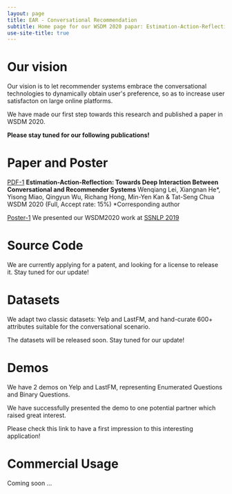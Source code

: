 ```yaml
---
layout: page
title: EAR - Conversational Recommendation
subtitle: Home page for our WSDM 2020 papar: Estimation-Action-Reflection: Towards Deep Interaction Between Conversational and Recommender Systems
use-site-title: true
---
```




# Our vision

Our vision is to let recommender systems embrace the conversational technologies to dynamically obtain user's preference, so as to increase user satisfacton on large online platforms.

We have made our first step towards this research and published a paper in WSDM 2020.

**Please stay tuned for our following publications!**



# Paper and Poster

[PDF-1](wsdm20-EARS.pdf) **Estimation-Action-Reflection: Towards Deep Interaction Between Conversational and Recommender Systems**
Wenqiang Lei, Xiangnan He*, Yisong Miao, Qingyun Wu, Richang Hong, Min-Yen Kan & Tat-Seng Chua
WSDM 2020 (Full, Accept rate: 15%)   *Corresponding author



[Poster-1](wsdm20-EARS-poster.pdf) We presented our WSDM2020 work at [SSNLP 2019](https://wing.comp.nus.edu.sg/~ssnlp/)



# Source Code

We are currently applying for a patent, and looking for a license to release it. Stay tuned for our update!



# Datasets

We adapt two classic datasets: Yelp and LastFM, and hand-curate 600+ attributes suitable for the conversational scenario.

The datasets will be released soon. Stay tuned for our update!



# Demos

We have 2 demos on Yelp and LastFM, representing Enumerated Questions and Binary Questions. 

We have successfully presented the demo to one potential partner which raised great interest.

Please check this link to have a first impression to this interesting application!



# Commercial Usage

Coming soon ...